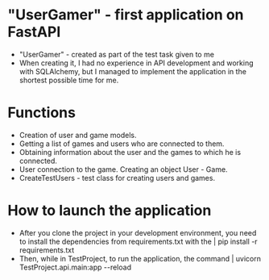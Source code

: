 # "UserGamer" - first application on FastAPI
- "UserGamer" - created as part of the test task given to me
- When creating it, I had no experience in API development and working with SQLAlchemy, but I managed to implement the application in the shortest possible time for me.

# Functions
- Creation of user and game models.
- Getting a list of games and users who are connected to them.
- Obtaining information about the user and the games to which he is connected.
- User connection to the game. Creating an object User - Game.
- CreateTestUsers - test class for creating users and games.

# How to launch the application
- After you clone the project in your development environment, you need to install the dependencies from requirements.txt with the | pip install -r requirements.txt
- Then, while in TestProject, to run the application, the command | uvicorn TestProject.api.main:app --reload

